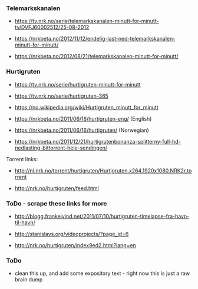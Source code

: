 ### Telemarkskanalen

 - https://tv.nrk.no/serie/telemarkskanalen-minutt-for-minutt-tv/DVFJ60002512/25-08-2012

 - https://nrkbeta.no/2012/11/12/endelig-last-ned-telemarkskanalen-minutt-for-minutt/

 - https://nrkbeta.no/2012/08/21/telemarkskanalen-minutt-for-minutt/

### Hurtigruten

 - https://tv.nrk.no/serie/hurtigruten-minutt-for-minutt

 - https://tv.nrk.no/serie/hurtigruten-365

 - https://no.wikipedia.org/wiki/Hurtigruten_minutt_for_minutt

 - https://nrkbeta.no/2011/06/16/hurtigruten-eng/ (English)
 - https://nrkbeta.no/2011/06/16/hurtigruten/ (Norwegian)

 - https://nrkbeta.no/2011/12/21/hurtigrutenbonanza-splitterny-full-hd-nedlasting-bittorrent-hele-sendingen/

Torrent links:

 - http://nl.nrk.no/torrent/hurtigruten/Hurtigruten.x264.1920x1080.NRK2r.torrent

 - http://nrk.no/hurtigruten/feed.html

### ToDo - scrape these links for more

 - http://blogg.frankeivind.net/2011/07/10/hurtigruten-timelapse-fra-havn-til-havn/

 - http://stanislavs.org/videoprojects/?page_id=6

 - http://nrk.no/hurtigruten/index9ed2.html?lang=en

### ToDo

 - clean this up, and add some expository text - right now this is
   just a raw brain dump
